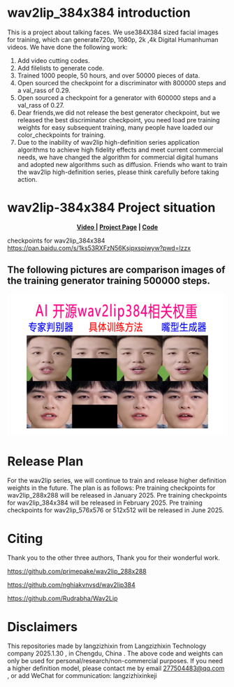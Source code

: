 # wav2lip_384x384 introduction
This is a project about talking faces. We use384X384 sized facial images for training, which can generate720p, 1080p, 2k ,4k Digital Humanhuman videos.
We have done the following work:
1. Add video cutting codes.
2. Add filelists to generate code.
3. Trained 1000 people, 50 hours, and over 50000 pieces of data.
4. Open sourced the checkpoint for a discriminator with 800000 steps and a val_rass of 0.29.
5. Open sourced a checkpoint for a generator with 600000 steps and a val_rass of 0.27.
6. Dear friends,we did not release the best generator checkpoint, but we released the best discriminator checkpoint, you need load pre training weights for easy subsequent training, many people have loaded our color_checkpoints for training.
7. Due to the inability of wav2lip high-definition series application algorithms to achieve high fidelity effects and meet current commercial needs, we have changed the algorithm for commercial digital humans and adopted new algorithms such as diffusion. Friends who want to train the wav2lip high-definition series, please think carefully before taking action.

# wav2lip-384x384 Project situation
<p align='center'>
  <b>
    <a href="https://www.bilibili.com/video/BV1zK421v7wh/?vd_source=7720ff9e037156b51374d14ee8f76b51">Video </a>
    | 
    <a href="https://github.com/langzizhixin">Project Page</a>
    |
    <a href="https://github.com/langzizhixin/wav2lip-576x576">Code</a> 
  </b>
</p> 

checkpoints for wav2lip_384x384   https://pan.baidu.com/s/1ks53RXFzN56Ksjpxspiwyw?pwd=lzzx 

## The following pictures are comparison images of the training generator training 500000 steps.
<p align='center'>  
    <img src='picture/11.jpg' width='1400'/>
</p>


# Release Plan
For the wav2lip series, we will continue to train and release higher definition weights in the future.
The plan is as follows:
Pre training checkpoints for wav2lip_288x288 will be released in January 2025.
Pre training checkpoints for wav2lip_384x384 will be released in February 2025.
Pre training checkpoints for wav2lip_576x576 or 512x512 will be released in June 2025.

# Citing
Thank you to the other three authors, Thank you for their wonderful work.

https://github.com/primepake/wav2lip_288x288

https://github.com/nghiakvnvsd/wav2lip384

https://github.com/Rudrabha/Wav2Lip

# Disclaimers
This repositories made by langzizhixin from Langzizhixin Technology company 2025.1.30 , in Chengdu, China .
The above code and weights can only be used for personal/research/non-commercial purposes.
If you need a higher definition model, please contact me by email 277504483@qq.com , or add WeChat for communication: langzizhixinkeji
